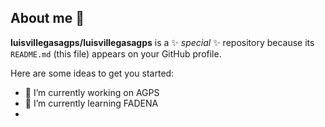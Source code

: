 ## About me 👋

**luisvillegasagps/luisvillegasagps** is a ✨ _special_ ✨ repository because its `README.md` (this file) appears on your GitHub profile.

Here are some ideas to get you started:

- 🔭 I’m currently working on AGPS
- 🌱 I’m currently learning FADENA
- 
